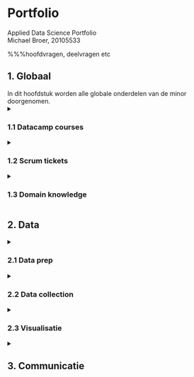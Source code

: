 <h1>Portfolio</h1>
Applied Data Science Portfolio<br>
Michael Broer, 20105533

%%%hoofdvragen, deelvragen etc
  
<h2>1. Globaal</h2>
In dit hoofdstuk worden alle globale onderdelen van de minor doorgenomen.
<details>
  <summary><h3>1.1 Datacamp courses</h3></summary>
  Hieronder heb ik een screenshot toegevoegt van alle datacamp courses die ik tijdens de minor heb gemaakt, de course van 2 Oct was later ingeleverd vanwege persoonlijke omstandigheden, voor de rest is alles op tijd gemaakt.
  
![Portfolio](https://github.com/mbroer/ads_portfolio/blob/main/datacamp.png)
  
</details>
<details>
  
  <summary><h3>1.2 Scrum tickets</h3></summary>
  Hieronder staan alle scrum tickets op mijn naam die ik heb afgerond. Bij de meeste tickets heb ik een beschrijving van een paar zinnen zodat andere projectleden een beter inzicht kregen van waar ik mee bezig was. Onze projectgroep heeft gebruik gemaakt van de scrumtool Trello.</br></br>
  
  <details>
    <summary><h4>Tickets week 1 tm 5</h4></summary>
    
![Week 1 tot en met 5](https://github.com/mbroer/ads_portfolio/blob/main/scrum/1-5.png)
    
  </details>
  

  <details>
    <summary><h4>Tickets week 6 tm 10</h4></summary>
    
![Week 6 tot en met 10](https://github.com/mbroer/ads_portfolio/blob/main/scrum/6-10.png)
    
  </details>
  

  <details>
    <summary><h4>Tickets week 11 tm 16</h4></summary>
    
![Week 11 tot en met 16](https://github.com/mbroer/ads_portfolio/blob/main/scrum/11-16.png)
  
<h4>Opmerking week 14</h4>
  Ik had een leuke stageplek gevonden die mij zeer goed financieel wilden compenseren, hiervoor moest ik een applicatie maken om mijn kennis te laten zien voordat ze me de stageplek konden geven. Hiervoor had ik een week de tijd en heb dus (met begrip van de groep) deze week niet aan het project gewerkt om 100% van mijn tijd in deze applicatie te kunnen steken. (En ja ik heb de stageplek gekregen.)
    
  </details>
  


___
</details>

<details>
  
<summary><h3>1.3 Domain knowledge</h3></summary>
  %%%
  
</details>

<h2>2. Data</h2>

<details>
  <summary><h3>2.1 Data prep</h3></summary>
  
<h3>2.1.1 FoodBoost csv merge</h3>

  <h4>Beschrijving</h4>
Toen we voor het eerst begonnen met het FoodBoost project, stonden alle datasets los van elkaar, hierdoor was het dus lastig om een goed inzicht te krijgen in hoe alles nou in elkaar zat. Je had bijvoorbeeld het ingrediënten bestand waar elk ingrediënt van elk recept onder elkaar stond. Hierdoor kreeg je een bestand van 72000 rows. Hiervoor heb ik een python script gemaakt die alle informatie van het recept op 1 row zet en de data squished in lijsten. Hierdoor was het vooral voor de groep (die toen nog niet veel ervaring had met het joinen van tables etc) een stuk makkelijker om echt te kunnen beginnen met het FoodBoost project.
<br><br>
  <details>
    <summary><i>Code, bestanden, resultaten</i></summary>
    
  [Notebook](https://github.com/mbroer/ads_portfolio/blob/main/notebooks/foodboost/join_all_csv.ipynb)<br><br>
  [CSV bestand](https://github.com/mbroer/ads_portfolio/blob/main/output/foodboost/food_merge_all.csv)<br><br>
Screenshot resultaat:
  ![Screenshot Resultaat](https://github.com/mbroer/ads_portfolio/blob/main/output/foodboost/merged.png)
  
  </details>


<h3>2.1.2 FoodBoost simulated users</h3>

  <h4>Beschrijving</h4>
  Ons doel voor het FoodBoost project was om te kijken of een persoon een recept wel of niet lekker zou vinden, om hiervoor een model te maken hadden we dus bestaande informatie nodig om het model te kunnen trainen en testen, een oplossing die ik had bedacht was om een applicatie te schrijven die gebruikers op een semi realistische manier favoriete recepten kan genereren.
  
[Applicatie source code](https://github.com/mbroer/ads_portfolio/tree/main/apps/foodboost/simulated%20users)
  
Ik ben begonnen met het opschonen van de bestaande dataframes, te zien in [ads_cleaner.py](https://github.com/mbroer/ads_portfolio/blob/main/apps/foodboost/simulated%20users/ads_cleaner.py).  Ik heb onnodige kolommen gedropt, zoals stars, url en image. Hierna heb ik dezelfde logica gebruikt als in het vorige hoofdstuk om deze dataframes op elkaar te joinen. Ook heb ik ervoor gezorgd dat kolommen die meerdere keren voorkwamen te droppen.
  
Hierna heb ik utility functies geschreven om makkelijk informatie uit die dataframes te kunnen halen. Denk hierbij het omzetten van een dataframe row in een object, of een functie om alle informatie van een recept op te halen via een ID. Ook een zoek algoritme om makkelijk informatie op te kunnen halen

  %%%plaatjes ofzo
  
  <details>
    <summary><i>Code, bestanden, resultaten</i></summary>
    
Output gegenereerde gebruiker<br>
![Gegenereerde user](https://github.com/mbroer/ads_portfolio/blob/main/output/foodboost/user_gen.png)    
    Gesorteerd op favorite descending ~8000 rows
    
    
[Code voor een andere user-generation notebook](https://github.com/mbroer/ads_portfolio/blob/main/notebooks/foodboost/Simulated_Users.ipynb)
    
    
    
  </details>

<h3>2.1.3 FoodBoost CSV naar Json</h3>
  <h4>Beschrijving</h4>
  Voor het FoodBoost project moest ik voor mijn applicatie een csv bestand omzetten naar json, dit was gelukkig vrij simpel en kon met een file reader simpel mijn csv omzetten zodat ik een json bestand in kon laden en dan via het ID van het recept, de beschrijving van dat recept kon ophalen.
  
  <details>
    <summary><i>Code, bestanden, resultaten</i></summary>
    
    %%%link naar notebook
    %%%img resultaat
    
  </details>
  
  <h3>2.1.4 FoodBoost Ingredient Groeperen</h3>
  <h4>Beschrijving</h4>
  Tijdens het foodboost project kwamen we erachter dat het model veel moeite had om voorspellingen te maken, een gebruiker die veel recepten met tomaat lekker vond, zou een lage score geven aan een recept waar ook tomaat in zit, maar dan met een andere naam. Een voorbeeld hiervan is een user met favoriete recepten zoals: tomatensalade, tomatensoep, plakken tomaat en komkommer, en dan een voorspelling op bijvoorbeeld het gerecht gesneden tomaat. Hier gaf het model aan dat de gebruiker gesneden tomaat niet lekker zou vinden. Na discussie gingen wij ervan uit als projectgroep dat het model de correlatie tussen tomaten en tomaat niet kon vinden.

Een oplossing die we hadden verzonnen is om te proberen zoveel mogelijk ingredienten te groeperen in categorieën, dus tomaat, tomaten, tomaatje, tomatenstukes = categorië tomaat.

Ik heb hier geprobeerd een groepeer script voor te maken die automatisch ingredieënten groepeerd in categorieën.
  
 De Eerste poging was om simularity score te geven aan hoe erg een string op een andere lijkt. Hiervoor gebruiktte ik de package FuzzyWuzzy. Deze package kan kijken hoeveel een string op een andere string lijkt op basis van stopwords verkleinwoorden etc.
 <br>
 Mijn aanpak was om de lijst van ingredienten te sorteren van klein naar groot (aantal letters). Dat deed ik zodat ik maar 1x door de lijst moest loopen. De eerste groeping method was om te kijken of een woord in een ander wordt zit, dus in dit geval zou 'tomaat' de eerste key zijn, en de checkworden de andere 7000 ingredienten.
 zodra er een match plaats vindt wordt de andere key bijvoorbeeld 'tomaatstukjes' worden weggehaald. Ook haalde ik bij alle ingredienten de verkleinwoorden eruit zoals 'tje', 'en' etc. Hiermee kon ik over 7000 ingredienten loopen in een paar seconde, en halveerde ik de lijst van ingredienten in groepen. 
  
[Notebook](https://github.com/mbroer/ads_portfolio/blob/main/notebooks/foodboost/groups.ipynb)
  
Ik vond halvering wel oké, maar vond dat het nog beter kon.
Omdat de meeste systemen voor string manipulation alleen werken voor de engelse taal, was de eerste stap om de strings te vertalen naar het engels,
hiervoor heb ik een script gemaakt die via de google translate api de ingredieënten vertaald van het Nederlands naar het Engels:

<details>
<summary><i>Code, bestanden, resultaten</i></summary>
    
<h5>resultaat</h5>
    
De code voor dit script ben ik helaas verloren.
Het was niet al te veel code, ik laadde alle ingredienten van het CSV in, en stuurde deze naar de google translate api.
    
[Translated ingredients CSV](https://github.com/mbroer/ads_portfolio/blob/main/output/foodboost/translated_ingredients.csv)
    
</details>
  
Met deze strings heb ik onderzoek gedaan naar hoe deze het beste zouden kunnen worden gecombineerd in groups. Hier heb ik gebruik gemaakt van kmeanas clusters. Met behuld van TfidfVectorizer kon ik de ingredienten omzetten naar tf-idf feature vectors, deze heb ik gefit, en getrained. met de predict kon ik voor elk ingredienten een label maken voor de behorende cluster. Met een object map heb ik daarna de ingredienten terug gezet naar de originele ingredienten.
Hier moest ik nog meer onderzoek naar doen om dit goed werkend te krijgen maar we gingen over naar een ander systeem. Dit is dus niet gebruikt voor ons project, maar hiermee heb ik wel meer kennis opgedaan van kmeans.
  
  
  
  
</details>

<details>
  <summary><h3>2.2 Data collection</h3></summary>
  

  
  
  
  
<h3>2.1.4 FoodBoost Description Scraper</h3>
Voor de applicatie van het FoodBoost project wilde ik de beschrijving van het gerecht tonen omdat het naar mijn mening een cruciaal is voor een gebruiker om een beter idee te krijgen of hij een gerecht wel of niet lekker gaat vinden, en omdat het de applicatie visueel leuker maakt.

![Screenshot app](https://github.com/mbroer/ads_portfolio/blob/main/output/foodboost/app.png)
  
Deze beschrijvingen stonden niet in de originele databestanden van recepten, maar gelukkig wel een url van waar deze recepten zijn gehaald. Op de meeste pagina’s van deze recepten stond een kleine beschrijving wat het gerecht inhoudt. Hiervoor heb ik een scraper gemaakt in python om deze beschrijvingen op te halen en in csv formaat op te slaan. Ik heb dit gedaan met de python package BeautifulSoup. Ik heb het originele dataframe ingeladen, en vervolgens elke url afgelopen en het ID van het recept waar de url bij hoort opgeslagen, vervolgens heb ik een selector gemaakt voor de description html tekst, en dit bij de ID van het recept gezet. Het uiteindelijke resultaat was een csv die ingeladen kon worden op de applicatie:
  
%%%image
  
  
</details>

<details>
  <summary><h3>2.3 Visualisatie</h3></summary>
  
<details>
  <summary><h4>Foodboost app</h4></summary>
  Onze groep wilde voor het foodboost project iets visueels maken voor
</details>
  
<details>
  <summary><h4>Containers app</h4></summary>
  
  <h4>Beschrijving</h4>
  Bij de start van het container project kwam onze groep er snel achter dat het zeer lastig was om een goed beeld te krijgen van wat er nou precies gebeurde, we hadden   een matrix van een grid van containers voorbeeld:<br>
    
[ 0,0,1,<br>
  1,2,1,<br>
  1,0,2 ]<br>
    
  Dit was één laag van containers, en ik zag al gelijk dat dit een probleem zou gaan worden met meerdere containers met meerdere stapels containers. Hierdoor kwam ik met het idee om een applicatie te bouwen om de containers in een grid te kunnen visualiseren in een 3d omgeving. Om dit zo makkelijk mogelijk te maken voor de rest van de projectgroep wilde ik deze applicatie maken in python, ik heb dus gekozen om met de vPython library te werken. vPython is een basic package waar je een 3d omgeving kan maken en een aantal shapes in kunt 'spawnen' op coordinaten. vPython is een verouderde package dus er zaten limitaties op wat ik kon doen. Een snel voorbeeld is dat het onmogelijk is om verschillende textures te gebruiken op één object, hierdoor kon ik niet een rechthoek maken met 5 verschillende container textures (top, bottom, sides, front, back). Hiervoor moest ik dus 6 wall objects maken elk met een eigen texture, deze objecten moesten daarna in de juiste coordinaten worden gezet om het weer een rechthoek te maken.
  
  De source code van de app is hier te vinden: [GitHub](https://github.com/mbroer/ads_portfolio/tree/main/apps/cofano)
  
 <details>
  <summary><h3>Screenshot applicatie</h3></summary>
   
![Screenshot app](https://github.com/mbroer/ads_portfolio/blob/main/output/cofano/app.png)
   
  </details>
  
  <details>
    <summary><h3>Applicatie features</h3></summary>
    <h4>Scenario’s inladen en opslaan.</h4>
    De applicatie kan een scenario inladen en opslaan via json
    
![Screenshot json](https://github.com/mbroer/ads_portfolio/blob/main/output/cofano/json.png)
    
<h4>Containers handmatig verplaatsen</h4>
    
![Screenshot json](https://github.com/mbroer/ads_portfolio/blob/main/output/cofano/v1.png)
![Screenshot json](https://github.com/mbroer/ads_portfolio/blob/main/output/cofano/v2.png)
![Screenshot json](https://github.com/mbroer/ads_portfolio/blob/main/output/cofano/v3.png)
    
<h4>visualisatie grid</h4>
Toont de bounds van plekken waar containers op de “juiste” plek staan, in dit geval dus een 3x3x3 grid
    
![Screenshot json](https://github.com/mbroer/ads_portfolio/blob/main/output/cofano/grid.png)
    
<h4>Grid x-y-z coordinaten</h4>
Toont de coordinaten van lege plekken in x,y,z formaat, hiermee kun je makkelijker een beeld krijgen van het huidige veld, bijvoorbeeld in plaats van “we willen de container van schip 2 die op rij 0 kolom 1 van de 3e array zetten op rij 2 kolom 1 in de 1e array”, kun je nu zeggen we willen de blauwe container naar plek 2,1,0 krijgen.
    
![Screenshot json](https://github.com/mbroer/ads_portfolio/blob/main/output/cofano/grid2.png)
    

<h4>Informatie inzien</h4>
Door oven een container te hover met je muis en dan op de ‘i’ toets te drukken krijg je een label overzicht met informatie van die container:
    
![Screenshot json](https://github.com/mbroer/ads_portfolio/blob/main/output/cofano/info1.png)
    
Hier krijg je te zien wat het id van de container is, van welk schip het is, de positie, de score, of deze container op een valide plek staat (in dit geval binnen het grid en of deze niet in de lucht zweeft), en of deze container kan worden verplaatst. In dit voorbeeld kan de geselecteerde container niet worden verplaatst, en de zwarte containers zijn de containers waardoor de container niet kan worden verplaatst, in dit geval dus de containers 1 laag naar beneden aan de lange zijde, en de container die boven op de geselecteerde container staat.
In dit voorbeeld kun je zien dat een zwevende container niet op een valide place staat:
    
![Screenshot json](https://github.com/mbroer/ads_portfolio/blob/main/output/cofano/info2.png)
    
Met de force validate knop kun je snel alle fout geplaatste containers tonen:
    
![Screenshot json](https://github.com/mbroer/ads_portfolio/blob/main/output/cofano/info3.png)
    
  Andere features waar de applicatie over beschikt zijn:
-	Het onzichtbaar maken van stapels containers om makkelijker inzicht te krijgen op de lager eronder.
-	Alle container labels aan en uit zetten
-	Container selecteren via dropdown (zodat je een container in het midden van een volle grid ook nog kan manipuleren)
-	Realtime scenario saving en loading zodat je niet elke keer de applicatie opnieuw hoeft op te starten, je hoeft alleen op reload scenario te drukken en alles wordt gerefreshed.
-	Force validation dropdown zodat je ook verstopte containers die op een foute plek staan kunt vinden.
-	Low detail mode voor als je honderden containers wilt inladen, wordt er alleen een basic box met een kleur ingeladen in plaats van 6 wall objects met texture en normal maps.
-	Keyboard controls voor viewpoint

  </details>
  
</details>
  
</details>

<details>
  <summary><h2>3. Communicatie<h2></summary>
    
    presentaties....
    paper....
    
</details>

